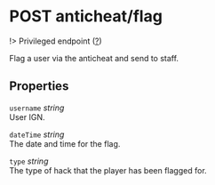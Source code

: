 # <span class="badge badge-light">POST</span> <span class="badge badge-light">anticheat/flag</span>

!> Privileged endpoint ([?](privileged.md))

Flag a user via the anticheat and send to staff.

## Properties

`username` *string*  
User IGN.

`dateTime` *string*  
The date and time for the flag.

`type` *string*  
The type of hack that the player has been flagged for.

